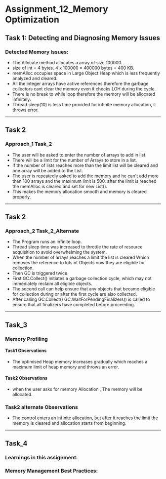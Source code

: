 ﻿# Assignment_12_Memory Optimization

## Task 1: Detecting and Diagnosing Memory Issues

### Detected Memory Issues:
* The Allocate method allocates a array of size 100000.
* size of int = 4 bytes. 4 x 100000 = 400000 bytes = 400 KB.
* memAlloc occupies space in Large Object Heap which is less frequently analyzed
and cleared.
* All the integer arrays have active references therefore the garbage collectors 
cant clear the memory even it checks LOH during the cycle.
* There is no break to while loop therefore the memory will be allocated infinitely.
* Thread.sleep(10) is less time provided for infinite memory allocation, it throws error.

--------------------------------------------------------
## Task 2

### Approach_1 Task_2
* The user will be asked to enter the number of arrays to add in list.
* There will be a limit for the number of Arrays to store in a list.
* If the number of lists reaches more than the limit list will be cleared and one array will be added to the List.
* The user is repeatedly asked to add the memory and he can't add more than 100 arrays and the maximum limit is 500,
after the limit is reached the memAlloc is cleared and set for new List<Array>().
* This makes the memory allocation smooth and memory is cleared properly.

--------------------------------------------------------
## Task 2

### Approach_2 Task_2_Alternate

* The Program runs an infinite loop.
* Thread sleep time was increased to throttle the rate of resource acquisition to avoid overwhelming the system.
* When the number of arrays reaches a limit the list is cleared Which removes the reference to lots of Objects now they are eligible for collection. 
* Then GC is triggered twice.
* First GC.Collect() initiates a garbage collection cycle, which may not immediately reclaim all eligible objects.
* The second call can help ensure that any objects that became eligible for collection during or after the first cycle are also collected.
* After calling GC.Collect() GC.WaitForPendingFinalizers() is called to ensure that all finalizers have completed before proceeding.

-------------------------------------------------------
## Task_3

### Memory Profiling

#### Task1 Observations

* The optimised Heap memory increases gradually which reaches a maximum limit of heap memory and throws an error.

#### Task2 Observations

* when the user asks for memory Allocation , The memory will be allocated.

### Task2 alternate Observations

* The control enters an infinite allocation, but after it reaches the limit the memory is cleared and allocation starts from beginning.

------------------------------------------------------
## Task_4

### Learnings in this assignment:

### Memory Management Best Practices:
